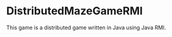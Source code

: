 DistributedMazeGameRMI
======================
This game is a distributed game written in Java using Java RMI.
